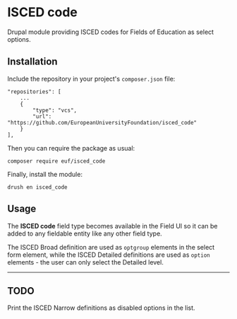 # ISCED code

Drupal module providing ISCED codes for Fields of Education as select options.

## Installation

Include the repository in your project's `composer.json` file:

    "repositories": [
        ...
        {
            "type": "vcs",
            "url": "https://github.com/EuropeanUniversityFoundation/isced_code"
        }
    ],

Then you can require the package as usual:

    composer require euf/isced_code

Finally, install the module:

    drush en isced_code

## Usage

The **ISCED code** field type becomes available in the Field UI so it can be added to any fieldable entity like any other field type.

The ISCED Broad definition are used as `optgroup` elements in the select form element, while the ISCED Detailed definitions are used as `option` elements - the user can only select the Detailed level.

---

## TODO

Print the ISCED Narrow definitions as disabled options in the list.

